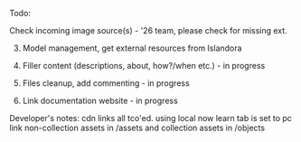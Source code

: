 Todo: 

Check incoming image source(s) - '26 team, please check for missing ext.

3. Model management, get external resources from Islandora
6. Filler content (descriptions, about, how?/when etc.) - in progress

8. Files cleanup, add commenting - in progress
9. Link documentation website - in progress

Developer's notes:
cdn links all tco'ed. using local now
learn tab is set to pc link
non-collection assets in /assets and collection assets in /objects

